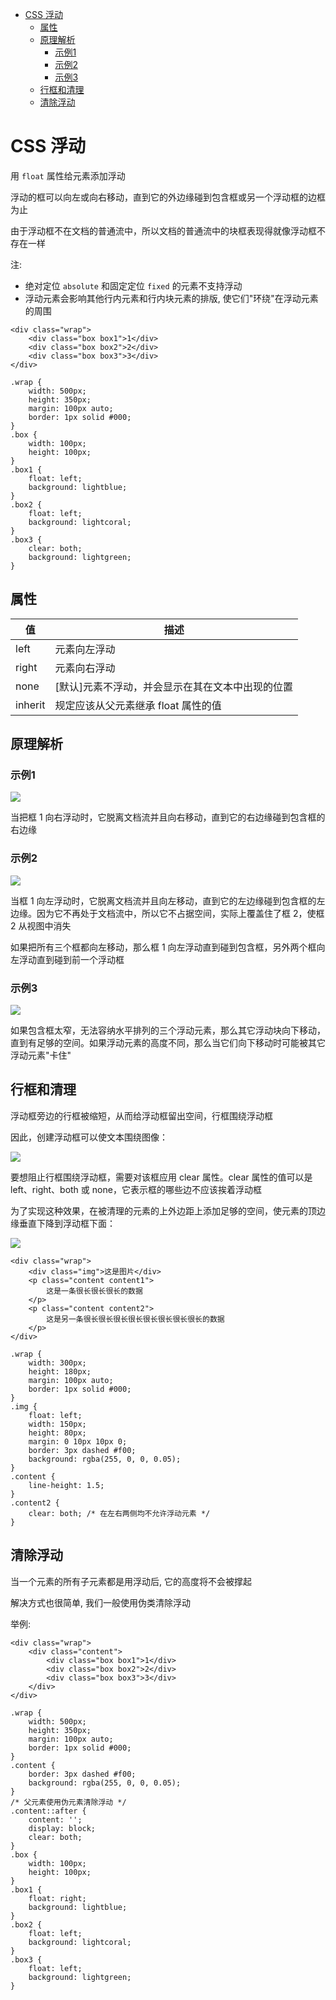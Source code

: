 <!--
 * @Author: shenxh
 * @Date: 2021-12-13 17:13:27
 * @LastEditors: shenxh
 * @LastEditTime: 2021-12-15 16:51:04
 * @Description: CSS 浮动
-->

- [CSS 浮动](#css-浮动)
  - [属性](#属性)
  - [原理解析](#原理解析)
    - [示例1](#示例1)
    - [示例2](#示例2)
    - [示例3](#示例3)
  - [行框和清理](#行框和清理)
  - [清除浮动](#清除浮动)

# CSS 浮动
用 `float` 属性给元素添加浮动

浮动的框可以向左或向右移动，直到它的外边缘碰到包含框或另一个浮动框的边框为止

由于浮动框不在文档的普通流中，所以文档的普通流中的块框表现得就像浮动框不存在一样

注: 
+ 绝对定位 `absolute` 和固定定位 `fixed` 的元素不支持浮动
+ 浮动元素会影响其他行内元素和行内块元素的排版, 使它们"环绕"在浮动元素的周围

```
<div class="wrap">
    <div class="box box1">1</div>
    <div class="box box2">2</div>
    <div class="box box3">3</div>
</div>
```
```
.wrap {
    width: 500px;
    height: 350px;
    margin: 100px auto;
    border: 1px solid #000;
}
.box {
    width: 100px;
    height: 100px;
}
.box1 {
    float: left;
    background: lightblue;
}
.box2 {
    float: left;
    background: lightcoral;
}
.box3 {
    clear: both;
    background: lightgreen;
}
```

## 属性
|值|描述|
|-|-|
|left|元素向左浮动|
|right|元素向右浮动|
|none|[默认]元素不浮动，并会显示在其在文本中出现的位置|
|inherit|规定应该从父元素继承 float 属性的值|

## 原理解析

### 示例1
![](../../images/1639558123623.png)

当把框 1 向右浮动时，它脱离文档流并且向右移动，直到它的右边缘碰到包含框的右边缘

### 示例2
![](../../images/1639558139961.png)

当框 1 向左浮动时，它脱离文档流并且向左移动，直到它的左边缘碰到包含框的左边缘。因为它不再处于文档流中，所以它不占据空间，实际上覆盖住了框 2，使框 2 从视图中消失

如果把所有三个框都向左移动，那么框 1 向左浮动直到碰到包含框，另外两个框向左浮动直到碰到前一个浮动框

### 示例3
![](../../images/1639558157430.png)

如果包含框太窄，无法容纳水平排列的三个浮动元素，那么其它浮动块向下移动，直到有足够的空间。如果浮动元素的高度不同，那么当它们向下移动时可能被其它浮动元素"卡住"

## 行框和清理
浮动框旁边的行框被缩短，从而给浮动框留出空间，行框围绕浮动框

因此，创建浮动框可以使文本围绕图像：

![](../../images/1639558210377.png)

要想阻止行框围绕浮动框，需要对该框应用 clear 属性。clear 属性的值可以是 left、right、both 或 none，它表示框的哪些边不应该挨着浮动框

为了实现这种效果，在被清理的元素的上外边距上添加足够的空间，使元素的顶边缘垂直下降到浮动框下面：

![](../../images/1639558258103.png)

```
<div class="wrap">
    <div class="img">这是图片</div>
    <p class="content content1">
        这是一条很长很长很长的数据
    </p>
    <p class="content content2">
        这是另一条很长很长很长很长很长很长很长很长的数据
    </p>
</div>
```
```
.wrap {
    width: 300px;
    height: 180px;
    margin: 100px auto;
    border: 1px solid #000;
}
.img {
    float: left;
    width: 150px;
    height: 80px;
    margin: 0 10px 10px 0;
    border: 3px dashed #f00;
    background: rgba(255, 0, 0, 0.05);
}
.content {
    line-height: 1.5;
}
.content2 {
    clear: both; /* 在左右两侧均不允许浮动元素 */
}
```

## 清除浮动
当一个元素的所有子元素都是用浮动后, 它的高度将不会被撑起

解决方式也很简单, 我们一般使用伪类清除浮动

举例:
```
<div class="wrap">
    <div class="content">
        <div class="box box1">1</div>
        <div class="box box2">2</div>
        <div class="box box3">3</div>
    </div>
</div>
```
```
.wrap {
    width: 500px;
    height: 350px;
    margin: 100px auto;
    border: 1px solid #000;
}
.content {
    border: 3px dashed #f00;
    background: rgba(255, 0, 0, 0.05);
}
/* 父元素使用伪元素清除浮动 */
.content::after {
    content: '';
    display: block;
    clear: both;
}
.box {
    width: 100px;
    height: 100px;
}
.box1 {
    float: right;
    background: lightblue;
}
.box2 {
    float: left;
    background: lightcoral;
}
.box3 {
    float: left;
    background: lightgreen;
}
```
